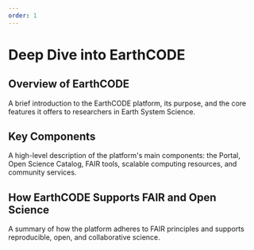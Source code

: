```yaml
---
order: 1
---
```

# Deep Dive into EarthCODE

## Overview of EarthCODE
A brief introduction to the EarthCODE platform, its purpose, and the core features it offers to researchers in Earth System Science.

## Key Components
A high-level description of the platform's main components: the Portal, Open Science Catalog, FAIR tools, scalable computing resources, and community services.

## How EarthCODE Supports FAIR and Open Science
A summary of how the platform adheres to FAIR principles and supports reproducible, open, and collaborative science.

